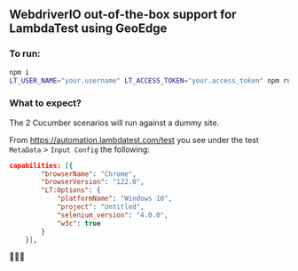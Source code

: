 ## WebdriverIO out-of-the-box support for LambdaTest using GeoEdge

### To run:

```sh
npm i
LT_USER_NAME="your.username" LT_ACCESS_TOKEN="your.access_token" npm run wdio
```

### What to expect?

The 2 Cucumber scenarios will run against a dummy site. 

From https://automation.lambdatest.com/test you see under the test `MetaData` > `Input Config` the following:

```json
capabilities: [{
        "browserName": "Chrome",
        "browserVersion": "122.0",
        "LT:Options": {
            "platformName": "Windows 10",
            "project": "Untitled",
            "selenium_version": "4.0.0",
            "w3c": true
        }
    }],
```

👏👏👏
